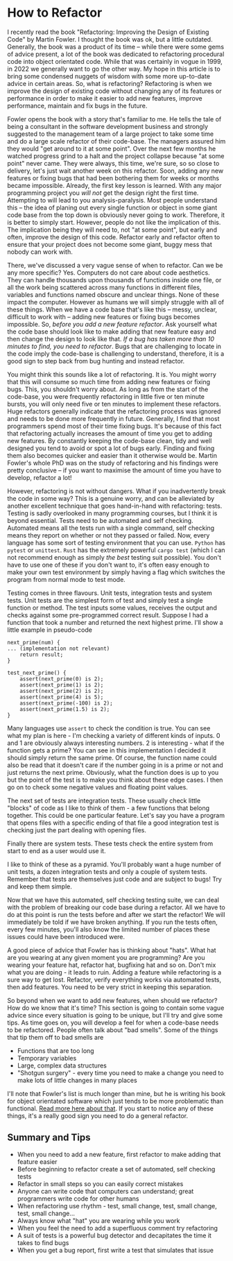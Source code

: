 How to Refactor
===============

I recently read the book "Refactoring: Improving the Design of Existing Code" by Martin Fowler. I thought the book was ok, but a little outdated. Generally, the book was a product of its time – while there were some gems of advice present, a lot of the book was dedicated to refactoring procedural code into object orientated code. While that was certainly in vogue in 1999, in 2022 we generally want to go the other way. My hope in this article is to bring some condensed nuggets of wisdom with some more up-to-date advice in certain areas. So, what is refactoring? Refactoring is when we improve the design of existing code without changing any of its features or performance in order to make it easier to add new features, improve performance, maintain and fix bugs in the future.

Fowler opens the book with a story that's familiar to me. He tells the tale of being a consultant in the software development business and strongly suggested to the management team of a large project to take some time and do a large scale refactor of their code-base. The managers assured him they would "get around to it at some point". Over the next few months he watched progress grind to a halt and the project collapse because "at some point" never came. They were always, this time, we're sure, so so close to delivery, let's just wait another week on this refactor. Soon, adding any new features or fixing bugs that had been bothering them for weeks or months became impossible. Already, the first key lesson is learned. With any major programming project you _will not_ get the design right the first time. Attempting to will lead to you analysis-paralysis. Most people understand this – the idea of planing out every single function or object in some giant code base from the top down is obviously never going to work. Therefore, it is better to simply start. However, people do not like the implication of this. The implication being they will need to, not "at some point", but early and often, improve the design of this code. Refactor early and refactor often to ensure that your project does not become some giant, buggy mess that nobody can work with.

There, we've discussed a very vague sense of when to refactor. Can we be any more specific? Yes. Computers do not care about code aesthetics. They can handle thousands upon thousands of functions inside one file, or all the work being scattered across many functions in different files, variables and functions named obscure and unclear things. None of these impact the computer. However as humans we will simply struggle with all of these things. When we have a code base that's like this – messy, unclear, difficult to work with – adding new features or fixing bugs becomes impossible. So, *before you add a new feature refactor*. Ask yourself what the code base should look like to make adding that new feature easy and then change the design to look like that. *If a bug has taken more than 10 minutes to find, you need to refactor*. Bugs that are challenging to locate in the code imply the code-base is challenging to understand, therefore, it is a good sign to step back from bug hunting and instead refactor.

You might think this sounds like a lot of refactoring. It is. You might worry that this will consume so much time from adding new features or fixing bugs. This, you shouldn't worry about. As long as from the start of the code-base, you were frequently refactoring in little five or ten minute bursts, you will only need five or ten minutes to implement these refactors. Huge refactors generally indicate that the refactoring process was ignored and needs to be done more frequently in future. Generally, I find that most programmers spend most of their time fixing bugs. It's because of this fact that refactoring actually increases the amount of time you get to adding new features. By constantly keeping the code-base clean, tidy and well designed you tend to avoid or spot a lot of bugs early. Finding and fixing them also becomes quicker and easier than it otherwise would be. Martin Fowler's whole PhD was on the study of refactoring and his findings were pretty conclusive – if you want to maximise the amount of time you have to develop, refactor a lot!

However, refactoring is not without dangers. What if you inadvertently break the code in some way? This is a genuine worry, and can be alleviated by another excellent technique that goes hand-in-hand with refactoring: tests. Testing is sadly overlooked in many programming courses, but I think it is beyond essential. Tests need to be automated and self checking. Automated means all the tests run with a single command, self checking means they report on whether or not they passed or failed. Now, every language has some sort of testing environment that you can use. `Python` has `pytest` or `unittest`. `Rust` has the extremely powerful `cargo test` (which I can not recommend enough as simply *the best* testing suit possible). You don't have to use one of these if you don't want to, it's often easy enough to make your own test environment by simply having a flag which switches the program from normal mode to test mode.

Testing comes in three flavours. Unit tests, integration tests and system tests. Unit tests are the simplest form of test and simply test a single function or method. The test inputs some values, receives the output and checks against some pre-programmed correct result. Suppose I had a function that took a number and returned the next highest prime. I'll show a little example in pseudo-code

    
    next_prime(num) {
    ... (implementation not relevant)
        return result;
    }
    
    test_next_prime() {
        assert(next_prime(0) is 2);
        assert(next_prime(1) is 2);
        assert(next_prime(2) is 2);
        assert(next_prime(4) is 5);
        assert(next_prime(-100) is 2);
        assert(next_prime(1.5) is 2);
    }

Many languages use `assert` to check the condition is true. You can see what my plan is here - I'm checking a variety of different kinds of inputs. 0 and 1 are obviously always interesting numbers. 2 is interesting - what if the function gets a prime? You can see in this implementation I decided it should simply return the same prime. Of course, the function name could also be read that it doesn't care if the number going in is a prime or not and just returns the next prime. Obviously, what the function does is up to you but the point of the test is to make you think about these edge cases. I then go on to check some negative values and floating point values.

The next set of tests are integration tests. These usually check little "blocks" of code as I like to think of them - a few functions that belong together. This could be one particular feature. Let's say you have a program that opens files with a specific ending of that file a good integration test is checking just the part dealing with opening files.

Finally there are system tests. These tests check the entire system from start to end as a user would use it.

I like to think of these as a pyramid. You'll probably want a huge number of unit tests, a dozen integration tests and only a couple of system tests. Remember that tests are themselves just code and are subject to bugs! Try and keep them simple.

Now that we have this automated, self checking testing suite, we can deal with the problem of breaking our code base during a refactor. All we have to do at this point is run the tests before and after we start the refactor! We will immediately be told if we have broken anything. If you run the tests often, every few minutes, you'll also know the limited number of places these issues could have been introduced were.

A good piece of advice that Fowler has is thinking about "hats". What hat are you wearing at any given moment you are programming? Are you wearing your feature hat, refactor hat, bugfixing hat and so on. Don't mix what you are doing - it leads to ruin. Adding a feature while refactoring is a sure way to get lost. Refactor, verify everything works via automated tests, then add features. You need to be very strict in keeping this separation.

So beyond when we want to add new features, when should we refactor? How do we know that it's time? This section is going to contain some vague advice since every situation is going to be unique, but I'll try and give some tips. As time goes on, you will develop a feel for when a code-base needs to be refactored. People often talk about "bad smells". Some of the things that tip them off to bad smells are

*   Functions that are too long
*   Temporary variables
*   Large, complex data structures
*   "Shotgun surgery" - every time you need to make a change you need to make lots of little changes in many places

I'll note that Fowler's list is much longer than mine, but he is writing his book for object orientated software which just tends to be more problematic than functional. [Read more here about that](/blog/i-hate-oo). If you start to notice any of these things, it's a really good sign you need to do a general refactor.

Summary and Tips
----------------

*   When you need to add a new feature, first refactor to make adding that feature easier
*   Before beginning to refactor create a set of automated, self checking tests
*   Refactor in small steps so you can easily correct mistakes
*   Anyone can write code that computers can understand; great programmers write code for other humans
*   When refactoring use rhythm - test, small change, test, small change, test, small change...
*   Always know what "hat" you are wearing while you work
*   When you feel the need to add a superfluous comment try refactoring
*   A suit of tests is a powerful bug detector and decapitates the time it takes to find bugs
*   When you get a bug report, first write a test that simulates that issue
